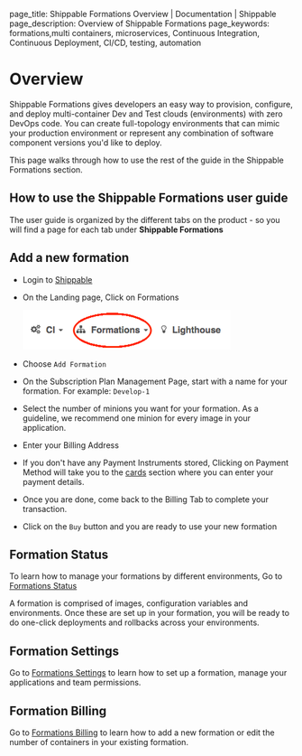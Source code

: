 page_title: Shippable Formations Overview | Documentation | Shippable
page_description: Overview of Shippable Formations
page_keywords: formations,multi containers, microservices, Continuous Integration, Continuous Deployment, CI/CD, testing, automation

# Overview

Shippable Formations gives developers an easy way to provision, configure, and deploy multi-container Dev and Test clouds (environments) with zero DevOps code. You can create full-topology environments that can mimic your production environment or represent any combination of software component versions you'd like to deploy.

This page walks through how to use the rest of the guide in the Shippable Formations section.

## How to use the Shippable Formations user guide

The user guide is organized by the different tabs on the product - so you will find a page for each tab under **Shippable Formations**

## Add a new formation

- Login to [Shippable](http://shippable.com)
- On the Landing page, Click on Formations

     ![Shippable Formations](images/formations_landing.gif)

- Choose `Add Formation`
- On the Subscription Plan Management Page, start with a name for your formation. For example: `Develop-1`
- Select the number of minions you want for your formation. As a guideline, we recommend one minion for every image in your application.
- Enter your Billing Address
- If you don't have any Payment Instruments stored, Clicking on Payment Method will take you to the [cards](payment_methods.md) section where you can enter your payment details.
- Once you are done, come back to the Billing Tab to complete your transaction.
- Click on the `Buy` button and you are ready to use your new formation

## Formation Status

To learn how to manage your formations by different environments, Go to [Formations Status](formations_status.md)

A formation is comprised of images, configuration variables and environments. Once these are set up in your formation, you will be ready to do one-click deployments and rollbacks across your environments.

## Formation Settings

Go to [Formations Settings](formation_settings.md) to learn how to set up a formation, manage your applications and team permissions.

## Formation Billing

Go to [Formations Billing](formations_billing.md) to learn how to add a new formation or edit the number of containers in your existing formation.


